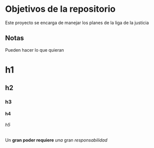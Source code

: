 # Objetivos de la repositorio

Este proyecto se encarga de manejar los planes de la liga de la justicia


## Notas
Pueden hacer lo que quieran 

# h1
## h2
### h3
#### h4
###### h5
Un **gran poder requiere** _una_ gran *responsabilidad*
